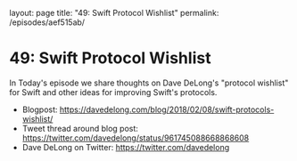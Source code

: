 layout: page
title: "49: Swift Protocol Wishlist"
permalink: /episodes/aef515ab/

# 49: Swift Protocol Wishlist

In Today's episode we share thoughts on Dave DeLong's "protocol wishlist" for Swift and other ideas for improving Swift's protocols.

- Blogpost: https://davedelong.com/blog/2018/02/08/swift-protocols-wishlist/
- Tweet thread around blog post: https://twitter.com/davedelong/status/961745088668868608
- Dave DeLong on Twitter: https://twitter.com/davedelong
